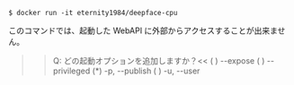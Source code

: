 ```
$ docker run -it eternity1984/deepface-cpu
```

このコマンドでは、起動した WebAPI に外部からアクセスすることが出来ません。

>>Q: どの起動オプションを追加しますか？<<
( ) --expose
( ) --privileged
(*) -p, --publish
( ) -u, --user